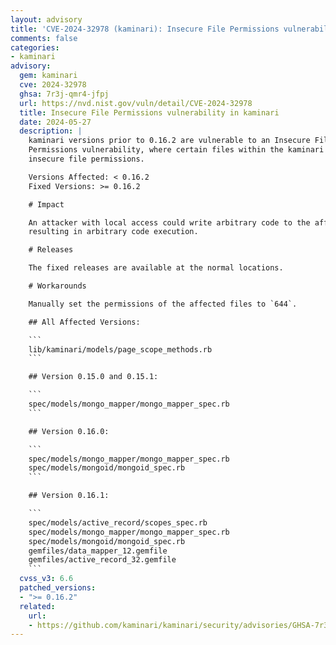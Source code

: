 ```yaml
---
layout: advisory
title: 'CVE-2024-32978 (kaminari): Insecure File Permissions vulnerability in kaminari'
comments: false
categories:
- kaminari
advisory:
  gem: kaminari
  cve: 2024-32978
  ghsa: 7r3j-qmr4-jfpj
  url: https://nvd.nist.gov/vuln/detail/CVE-2024-32978
  title: Insecure File Permissions vulnerability in kaminari
  date: 2024-05-27
  description: |
    kaminari versions prior to 0.16.2 are vulnerable to an Insecure File
    Permissions vulnerability, where certain files within the kaminari gem have
    insecure file permissions.

    Versions Affected: < 0.16.2
    Fixed Versions: >= 0.16.2

    # Impact

    An attacker with local access could write arbitrary code to the affected files
    resulting in arbitrary code execution.

    # Releases

    The fixed releases are available at the normal locations.

    # Workarounds

    Manually set the permissions of the affected files to `644`.

    ## All Affected Versions:

    ```
    lib/kaminari/models/page_scope_methods.rb
    ```

    ## Version 0.15.0 and 0.15.1:

    ```
    spec/models/mongo_mapper/mongo_mapper_spec.rb
    ```

    ## Version 0.16.0:

    ```
    spec/models/mongo_mapper/mongo_mapper_spec.rb
    spec/models/mongoid/mongoid_spec.rb
    ```

    ## Version 0.16.1:

    ```
    spec/models/active_record/scopes_spec.rb
    spec/models/mongo_mapper/mongo_mapper_spec.rb
    spec/models/mongoid/mongoid_spec.rb
    gemfiles/data_mapper_12.gemfile
    gemfiles/active_record_32.gemfile
    ```
  cvss_v3: 6.6
  patched_versions:
  - ">= 0.16.2"
  related:
    url:
    - https://github.com/kaminari/kaminari/security/advisories/GHSA-7r3j-qmr4-jfpj
---
```

